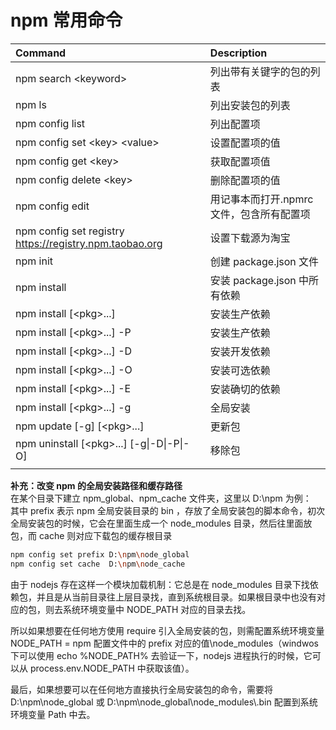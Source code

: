 # npm 常用命令

| Command | Description |
| :----- | :--------- |
|npm search \<keyword\>|列出带有关键字的包的列表|
|npm ls | 列出安装包的列表
|npm config list| 列出配置项
|npm config set \<key\> \<value\>|设置配置项的值
|npm config get \<key\>| 获取配置项值
|npm config delete \<key\>| 删除配置项的值
|npm config edit|用记事本而打开.npmrc文件，包含所有配置项
|npm config set registry <https://registry.npm.taobao.org>| 设置下载源为淘宝
|npm init|创建 package.json 文件
|npm install| 安装 package.json 中所有依赖
|npm install \[\<pkg\>...\]| 安装生产依赖
|npm install \[\<pkg\>...\] -P| 安装生产依赖
|npm install \[\<pkg\>...\] -D| 安装开发依赖
|npm install \[\<pkg\>...\] -O| 安装可选依赖
|npm install \[\<pkg\>...\] -E| 安装确切的依赖
|npm install \[\<pkg\>...\] -g| 全局安装
|npm update \[-g\] \[\<pkg\>...\]| 更新包
|npm uninstall \[\<pkg\>...\] \[-g\|-D\|-P\|-O\]| 移除包
|         |

**补充：改变 npm 的全局安装路径和缓存路径**  
在某个目录下建立 npm_global、npm_cache 文件夹，这里以 D:\npm
为例：  
其中 prefix 表示 npm 全局安装目录的 bin ，存放了全局安装包的脚本命令，初次全局安装包的时候，它会在里面生成一个 node_modules 目录，然后往里面放包，而 cache 则对应下载包的缓存根目录

```bash
npm config set prefix D:\npm\node_global  
npm config set cache  D:\npm\node_cache
```

由于 nodejs 存在这样一个模块加载机制：它总是在 node_modules 目录下找依赖包，并且是从当前目录往上层目录找，直到系统根目录。如果根目录中也没有对应的包，则去系统环境变量中 NODE_PATH 对应的目录去找。  

所以如果想要在任何地方使用 require 引入全局安装的包，则需配置系统环境变量 NODE_PATH = npm 配置文件中的 prefix 对应的值\node_modules（windwos 下可以使用 echo \%NODE_PATH\% 去验证一下，nodejs 进程执行的时候，它可以从 process.env.NODE_PATH 中获取该值）。  

最后，如果想要可以在任何地方直接执行全局安装包的命令，需要将 D:\npm\node_global 或 D:\npm\node_global\node_modules\\.bin 配置到系统环境变量 Path 中去。
